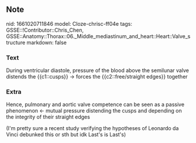 ## Note
nid: 1661020711846
model: Cloze-chrisc-ff04e
tags: GSSE::!Contributor::Chris_Chen, GSSE::Anatomy::Thorax::06._Middle_mediastinum_and_heart::Heart::Valve_structure
markdown: false

### Text
<div class="toggle">
  During ventricular diastole, pressure of the blood above the
  semilunar valve distends the {{c1::cusps}} → forces the
  {{c2::free/straight edges}} together
</div>

### Extra
<p id="939e6bf6-3c0c-40f5-978c-f0a3bcf02ffd" class="">Hence,
pulmonary and aortic valve competence can be seen as a passive
phenomenon ← mutual pressure distending the cusps and depending on
the integrity of their straight edges
<p id="4f5024d7-8bd1-4d58-90ca-aa6cbdf7fc87" class="">(I'm pretty
sure a recent study verifying the hypotheses of Leonardo da Vinci
debunked this or sth but idk Last's is Last's)
